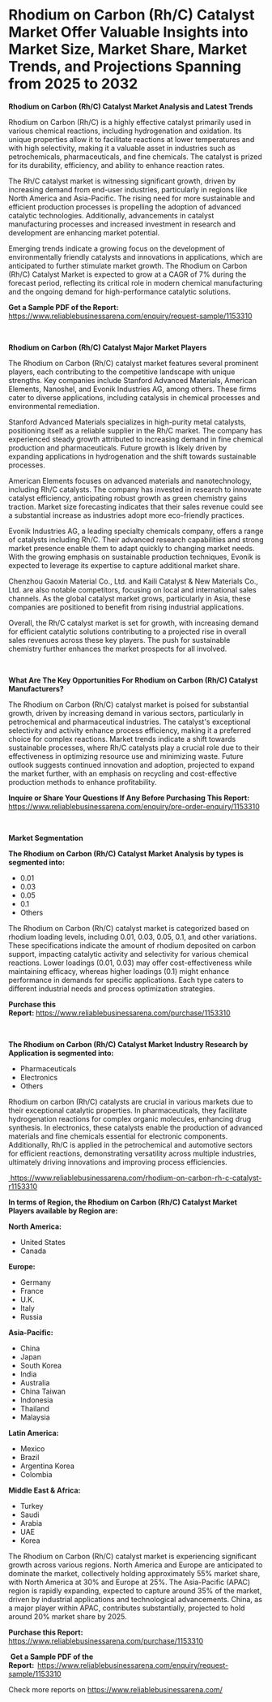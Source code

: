 <p><h1>Rhodium on Carbon (Rh/C) Catalyst Market Offer Valuable Insights into Market Size, Market Share, Market Trends, and Projections Spanning from 2025 to 2032</h1></p><p><strong>Rhodium on Carbon (Rh/C) Catalyst Market Analysis and Latest Trends</strong></p>
<p><p>Rhodium on Carbon (Rh/C) is a highly effective catalyst primarily used in various chemical reactions, including hydrogenation and oxidation. Its unique properties allow it to facilitate reactions at lower temperatures and with high selectivity, making it a valuable asset in industries such as petrochemicals, pharmaceuticals, and fine chemicals. The catalyst is prized for its durability, efficiency, and ability to enhance reaction rates.</p><p>The Rh/C catalyst market is witnessing significant growth, driven by increasing demand from end-user industries, particularly in regions like North America and Asia-Pacific. The rising need for more sustainable and efficient production processes is propelling the adoption of advanced catalytic technologies. Additionally, advancements in catalyst manufacturing processes and increased investment in research and development are enhancing market potential. </p><p>Emerging trends indicate a growing focus on the development of environmentally friendly catalysts and innovations in applications, which are anticipated to further stimulate market growth. The Rhodium on Carbon (Rh/C) Catalyst Market is expected to grow at a CAGR of 7% during the forecast period, reflecting its critical role in modern chemical manufacturing and the ongoing demand for high-performance catalytic solutions.</p></p>
<p><strong>Get a Sample PDF of the Report:&nbsp;</strong> <a href="https://www.reliablebusinessarena.com/enquiry/request-sample/1153310?utm_campaign=3014&utm_medium=2&utm_source=Github&utm_content=ia&utm_term=04042025&utm_id=rhodium-on-carbon-rhc-catalyst">https://www.reliablebusinessarena.com/enquiry/request-sample/1153310</a></p>
<p>&nbsp;</p>
<p><strong>Rhodium on Carbon (Rh/C) Catalyst Major Market Players</strong></p>
<p><p>The Rhodium on Carbon (Rh/C) catalyst market features several prominent players, each contributing to the competitive landscape with unique strengths. Key companies include Stanford Advanced Materials, American Elements, Nanoshel, and Evonik Industries AG, among others. These firms cater to diverse applications, including catalysis in chemical processes and environmental remediation.</p><p>Stanford Advanced Materials specializes in high-purity metal catalysts, positioning itself as a reliable supplier in the Rh/C market. The company has experienced steady growth attributed to increasing demand in fine chemical production and pharmaceuticals. Future growth is likely driven by expanding applications in hydrogenation and the shift towards sustainable processes.</p><p>American Elements focuses on advanced materials and nanotechnology, including Rh/C catalysts. The company has invested in research to innovate catalyst efficiency, anticipating robust growth as green chemistry gains traction. Market size forecasting indicates that their sales revenue could see a substantial increase as industries adopt more eco-friendly practices.</p><p>Evonik Industries AG, a leading specialty chemicals company, offers a range of catalysts including Rh/C. Their advanced research capabilities and strong market presence enable them to adapt quickly to changing market needs. With the growing emphasis on sustainable production techniques, Evonik is expected to leverage its expertise to capture additional market share.</p><p>Chenzhou Gaoxin Material Co., Ltd. and Kaili Catalyst & New Materials Co., Ltd. are also notable competitors, focusing on local and international sales channels. As the global catalyst market grows, particularly in Asia, these companies are positioned to benefit from rising industrial applications.</p><p>Overall, the Rh/C catalyst market is set for growth, with increasing demand for efficient catalytic solutions contributing to a projected rise in overall sales revenues across these key players. The push for sustainable chemistry further enhances the market prospects for all involved.</p></p>
<p>&nbsp;</p>
<p><strong>What Are The Key Opportunities For Rhodium on Carbon (Rh/C) Catalyst Manufacturers?</strong></p>
<p><p>The Rhodium on Carbon (Rh/C) catalyst market is poised for substantial growth, driven by increasing demand in various sectors, particularly in petrochemical and pharmaceutical industries. The catalyst's exceptional selectivity and activity enhance process efficiency, making it a preferred choice for complex reactions. Market trends indicate a shift towards sustainable processes, where Rh/C catalysts play a crucial role due to their effectiveness in optimizing resource use and minimizing waste. Future outlook suggests continued innovation and adoption, projected to expand the market further, with an emphasis on recycling and cost-effective production methods to enhance profitability.</p></p>
<p><strong>Inquire or Share Your Questions If Any Before Purchasing This Report:</strong> <a href="https://www.reliablebusinessarena.com/enquiry/pre-order-enquiry/1153310?utm_campaign=3014&utm_medium=2&utm_source=Github&utm_content=ia&utm_term=04042025&utm_id=rhodium-on-carbon-rhc-catalyst">https://www.reliablebusinessarena.com/enquiry/pre-order-enquiry/1153310</a></p>
<p>&nbsp;</p>
<p><strong>Market Segmentation</strong></p>
<p><strong>The Rhodium on Carbon (Rh/C) Catalyst Market Analysis by types is segmented into:</strong></p>
<p><ul><li>0.01</li><li>0.03</li><li>0.05</li><li>0.1</li><li>Others</li></ul></p>
<p><p>The Rhodium on Carbon (Rh/C) catalyst market is categorized based on rhodium loading levels, including 0.01, 0.03, 0.05, 0.1, and other variations. These specifications indicate the amount of rhodium deposited on carbon support, impacting catalytic activity and selectivity for various chemical reactions. Lower loadings (0.01, 0.03) may offer cost-effectiveness while maintaining efficacy, whereas higher loadings (0.1) might enhance performance in demands for specific applications. Each type caters to different industrial needs and process optimization strategies.</p></p>
<p><strong>Purchase this Report:&nbsp;</strong><a href="https://www.reliablebusinessarena.com/purchase/1153310?utm_campaign=3014&utm_medium=2&utm_source=Github&utm_content=ia&utm_term=04042025&utm_id=rhodium-on-carbon-rhc-catalyst">https://www.reliablebusinessarena.com/purchase/1153310</a></p>
<p>&nbsp;</p>
<p><strong>The Rhodium on Carbon (Rh/C) Catalyst Market Industry Research by Application is segmented into:</strong></p>
<p><ul><li>Pharmaceuticals</li><li>Electronics</li><li>Others</li></ul></p>
<p><p>Rhodium on carbon (Rh/C) catalysts are crucial in various markets due to their exceptional catalytic properties. In pharmaceuticals, they facilitate hydrogenation reactions for complex organic molecules, enhancing drug synthesis. In electronics, these catalysts enable the production of advanced materials and fine chemicals essential for electronic components. Additionally, Rh/C is applied in the petrochemical and automotive sectors for efficient reactions, demonstrating versatility across multiple industries, ultimately driving innovations and improving process efficiencies.</p></p>
<p><a href="https://www.reliablebusinessarena.com/rhodium-on-carbon-rh-c-catalyst-r1153310?utm_campaign=3014&utm_medium=2&utm_source=Github&utm_content=ia&utm_term=04042025&utm_id=rhodium-on-carbon-rhc-catalyst">&nbsp;https://www.reliablebusinessarena.com/rhodium-on-carbon-rh-c-catalyst-r1153310</a></p>
<p><strong>In terms of Region, the Rhodium on Carbon (Rh/C) Catalyst Market Players available by Region are:</strong></p>
<p>
    <p> <strong> North America: </strong>
        <ul>
            <li>United States</li>
            <li>Canada</li>
        </ul>
        </p> 
    <p> <strong> Europe: </strong>
        <ul>
            <li>Germany</li>
            <li>France</li>
            <li>U.K.</li>
            <li>Italy</li>
            <li>Russia</li>
        </ul>
        </p> 
    <p> <strong> Asia-Pacific: </strong>
        <ul>
            <li>China</li>
            <li>Japan</li>
            <li>South Korea</li>
            <li>India</li>
            <li>Australia</li>
            <li>China Taiwan</li>
            <li>Indonesia</li>
            <li>Thailand</li>
            <li>Malaysia</li>
        </ul>
        </p> 
    <p> <strong> Latin America: </strong>
        <ul>
            <li>Mexico</li>
            <li>Brazil</li>
            <li>Argentina Korea</li>
            <li>Colombia</li>
        </ul>
        </p> 
    <p> <strong> Middle East & Africa: </strong>
        <ul>
            <li>Turkey</li>
            <li>Saudi</li>
            <li>Arabia</li>
            <li>UAE</li>
            <li>Korea</li>
        </ul>
    </p>
    </p>
<p><p>The Rhodium on Carbon (Rh/C) catalyst market is experiencing significant growth across various regions. North America and Europe are anticipated to dominate the market, collectively holding approximately 55% market share, with North America at 30% and Europe at 25%. The Asia-Pacific (APAC) region is rapidly expanding, expected to capture around 35% of the market, driven by industrial applications and technological advancements. China, as a major player within APAC, contributes substantially, projected to hold around 20% market share by 2025.</p></p>
<p><strong>Purchase this Report: </strong><a href="https://www.reliablebusinessarena.com/purchase/1153310?utm_campaign=3014&utm_medium=2&utm_source=Github&utm_content=ia&utm_term=04042025&utm_id=rhodium-on-carbon-rhc-catalyst">https://www.reliablebusinessarena.com/purchase/1153310</a></p>
<p>&nbsp;<strong>Get a Sample PDF of the Report:&nbsp;&nbsp;</strong><a href="https://www.reliablebusinessarena.com/enquiry/request-sample/1153310?utm_campaign=3014&utm_medium=2&utm_source=Github&utm_content=ia&utm_term=04042025&utm_id=rhodium-on-carbon-rhc-catalyst">https://www.reliablebusinessarena.com/enquiry/request-sample/1153310</a></p>
<p><strong></strong></p>
<p>Check more reports on <a href="https://www.reliablebusinessarena.com/?utm_campaign=3014&utm_medium=2&utm_source=Github&utm_content=ia&utm_term=04042025&utm_id=rhodium-on-carbon-rhc-catalyst">https://www.reliablebusinessarena.com/</a></p>